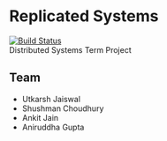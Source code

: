 # Replicated Systems  
[![Build Status](https://travis-ci.org/ujaiswal/ReplicatedSystems.svg)](https://travis-ci.org/ujaiswal/ReplicatedSystems)  
Distributed Systems Term Project
## Team
* Utkarsh Jaiswal  
* Shushman Choudhury  
* Ankit Jain  
* Aniruddha Gupta  
